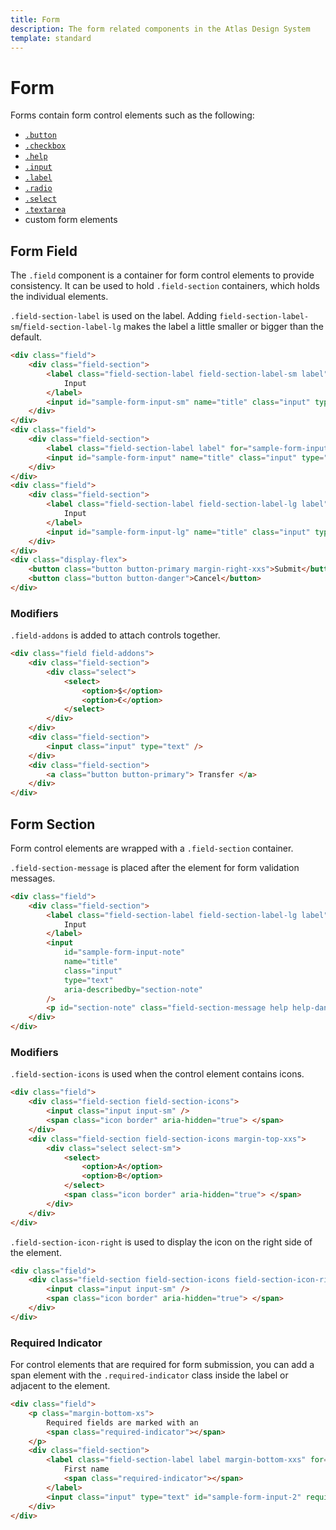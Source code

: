 ```yaml
---
title: Form
description: The form related components in the Atlas Design System
template: standard
---
```


# Form

Forms contain form control elements such as the following:

- [`.button`](./button.md)
- [`.checkbox`](./checkbox.md)
- [`.help`](./help.md)
- [`.input`](./input.md)
- [`.label`](./label.md)
- [`.radio`](./radio.md)
- [`.select`](./select.md)
- [`.textarea`](./textarea.md)
- custom form elements

## Form Field

The `.field` component is a container for form control elements to provide consistency.
It can be used to hold `.field-section` containers, which holds the individual elements.

`.field-section-label` is used on the label. Adding `field-section-label-sm`/`field-section-label-lg` makes the label a little smaller or bigger than the default.

```html
<div class="field">
	<div class="field-section">
		<label class="field-section-label field-section-label-sm label" for="sample-form-input-sm">
			Input
		</label>
		<input id="sample-form-input-sm" name="title" class="input" type="text" />
	</div>
</div>
<div class="field">
	<div class="field-section">
		<label class="field-section-label label" for="sample-form-input"> Input </label>
		<input id="sample-form-input" name="title" class="input" type="text" />
	</div>
</div>
<div class="field">
	<div class="field-section">
		<label class="field-section-label field-section-label-lg label" for="sample-form-input-lg">
			Input
		</label>
		<input id="sample-form-input-lg" name="title" class="input" type="text" />
	</div>
</div>
<div class="display-flex">
	<button class="button button-primary margin-right-xxs">Submit</button>
	<button class="button button-danger">Cancel</button>
</div>
```

### Modifiers

`.field-addons` is added to attach controls together.

```html
<div class="field field-addons">
	<div class="field-section">
		<div class="select">
			<select>
				<option>$</option>
				<option>€</option>
			</select>
		</div>
	</div>
	<div class="field-section">
		<input class="input" type="text" />
	</div>
	<div class="field-section">
		<a class="button button-primary"> Transfer </a>
	</div>
</div>
```

## Form Section

Form control elements are wrapped with a `.field-section` container.

`.field-section-message` is placed after the element for form validation messages.

```html
<div class="field">
	<div class="field-section">
		<label class="field-section-label field-section-label-lg label" for="sample-form-input-note">
			Input
		</label>
		<input
			id="sample-form-input-note"
			name="title"
			class="input"
			type="text"
			aria-describedby="section-note"
		/>
		<p id="section-note" class="field-section-message help help-danger">Sample warning message.</p>
	</div>
</div>
```

### Modifiers

`.field-section-icons` is used when the control element contains icons.

```html
<div class="field">
	<div class="field-section field-section-icons">
		<input class="input input-sm" />
		<span class="icon border" aria-hidden="true"> </span>
	</div>
	<div class="field-section field-section-icons margin-top-xxs">
		<div class="select select-sm">
			<select>
				<option>A</option>
				<option>B</option>
			</select>
			<span class="icon border" aria-hidden="true"> </span>
		</div>
	</div>
</div>
```

`.field-section-icon-right` is used to display the icon on the right side of the element.

```html
<div class="field">
	<div class="field-section field-section-icons field-section-icon-right">
		<input class="input input-sm" />
		<span class="icon border" aria-hidden="true"> </span>
	</div>
</div>
```

### Required Indicator

For control elements that are required for form submission, you can add a span element with the `.required-indicator` class inside the label or adjacent to the element.

```html
<div class="field">
	<p class="margin-bottom-xs">
		Required fields are marked with an
		<span class="required-indicator"></span>
	</p>
	<div class="field-section">
		<label class="field-section-label label margin-bottom-xxs" for="sample-form-input-2">
			First name
			<span class="required-indicator"></span>
		</label>
		<input class="input" type="text" id="sample-form-input-2" required />
	</div>
</div>
```
